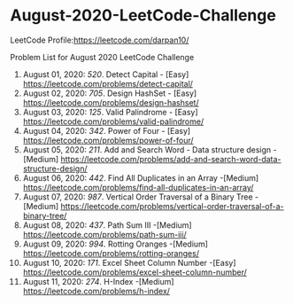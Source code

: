 # August-2020-LeetCode-Challenge

LeetCode Profile:https://leetcode.com/darpan10/

Problem List for August 2020 LeetCode Challenge

1. August 01, 2020: *520*. Detect Capital - [Easy] https://leetcode.com/problems/detect-capital/
2. August 02, 2020: *705*. Design HashSet - [Easy] https://leetcode.com/problems/design-hashset/
3. August 03, 2020: *125*. Valid Palindrome - [Easy] https://leetcode.com/problems/valid-palindrome/
4. August 04, 2020: *342*. Power of Four - [Easy] https://leetcode.com/problems/power-of-four/
5. August 05, 2020: *211*. Add and Search Word - Data structure design - [Medium] https://leetcode.com/problems/add-and-search-word-data-structure-design/
6. August 06, 2020: *442*. Find All Duplicates in an Array -[Medium] https://leetcode.com/problems/find-all-duplicates-in-an-array/
7. August 07, 2020: *987*. Vertical Order Traversal of a Binary Tree -[Medium] https://leetcode.com/problems/vertical-order-traversal-of-a-binary-tree/
8. August 08, 2020: *437*. Path Sum III -[Medium] https://leetcode.com/problems/path-sum-iii/
9. August 09, 2020: *994*. Rotting Oranges -[Medium] https://leetcode.com/problems/rotting-oranges/
10. August 10, 2020: *171*. Excel Sheet Column Number -[Easy] https://leetcode.com/problems/excel-sheet-column-number/
11. August 11, 2020: *274*. H-Index -[Medium] https://leetcode.com/problems/h-index/

